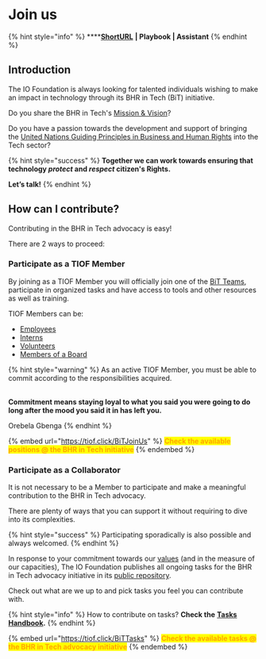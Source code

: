 # Join us

{% hint style="info" %}
****[**ShortURL**](https://tiof.click/BiTJoinUs) **| Playbook | Assistant**
{% endhint %}

## Introduction

The IO Foundation is always looking for talented individuals wishing to make an impact in technology through its BHR in Tech (BiT) initiative.

Do you share the BHR in Tech's [Mission & Vision](../#mission-and-vision-pending)?

Do you have a passion towards the development and support of bringing the [United Nations Guiding Principles in Business and Human Rights](https://tiof.click/BITUNGP) into the Tech sector?

{% hint style="success" %}
**Together we can work towards ensuring that technology **_**protect**_** and **_**respect**_** citizen's Rights.**

**Let’s talk!**
{% endhint %}

## How can I contribute?

Contributing in the BHR in Tech advocacy is easy!

There are 2 ways to proceed:

### Participate as a TIOF Member

By joining as a TIOF Member you will officially join one of the [BiT Teams](../institutional/structures/teams.md), participate in organized tasks and have access to tools and other resources as well as training.

TIOF Members can be:

* [Employees](https://tiof.click/TIOFOrgChartDocs#employees)
* [Interns](https://tiof.click/TIOFOrgChartDocs#interns)
* [Volunteers](https://tiof.click/TIOFOrgChartDocs#volunteers)
* [Members of a Board](https://tiof.click/TIOFOrgChartDocs#members-of-a-board)

{% hint style="warning" %}
As an active TIOF Member, you must be able to commit according to the responsibilities acquired.

\
**Commitment means staying loyal to what you said you were going to do long after the mood you said it in has left you.**

Orebela Gbenga
{% endhint %}

{% embed url="https://tiof.click/BiTJoinUs" %}
<mark style="color:orange;">**Check the available positions @ the BHR in Tech initiative**</mark>
{% endembed %}

### Participate as a Collaborator

It is not necessary to be a Member to participate and make a meaningful contribution to the BHR in Tech advocacy.

There are plenty of ways that you can support it without requiring to dive into its complexities.

{% hint style="success" %}
Participating sporadically is also possible and always welcomed.
{% endhint %}

In response to your commitment towards our [values](https://tiof.click/TIOFValues) (and in the measure of our capacities), The IO Foundation publishes all ongoing tasks for the BHR in Tech advocacy initiative in its [public repository](https://tiof.click/BiTRepo).

Check out what are we up to and pick tasks you feel you can contribute with.

{% hint style="info" %}
How to contribute on tasks? **Check the** [**Tasks Handbook**](../operations/handbooks/tasks.md)**.**
{% endhint %}

{% embed url="https://tiof.click/BiTTasks" %}
<mark style="color:orange;">**Check the available tasks @ the BHR in Tech advocacy initiative**</mark>
{% endembed %}
